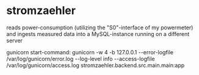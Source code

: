 # stromzaehler

reads power-consumption (utilizing the "S0"-interface of my powermeter) and ingests measured data into a MySQL-instance running on a different server


gunicorn start-command:
gunicorn -w 4 -b 127.0.0.1 --error-logfile /var/log/gunicorn/error.log --log-level info --access-logfile /var/log/gunicorn/access.log stromzaehler.backend.src.main.main:app